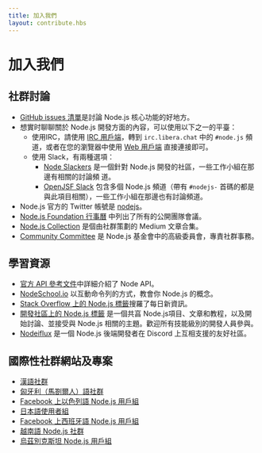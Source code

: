 ```yaml
---
title: 加入我們
layout: contribute.hbs
---
```


# 加入我們

## 社群討論

* [GitHub issues 清單](https://github.com/nodejs/node/issues)是討論 Node.js 核心功能的好地方。
* 想實时聊聊關於 Node.js 開發方面的內容，可以使用以下之一的平臺：
  * 使用IRC，請使用 [IRC 用戶端](https://en.wikipedia.org/wiki/Comparison_of_Internet_Relay_Chat_clients)，轉到 `irc.libera.chat` 中的 `#node.js` 頻道，或者在您的瀏覽器中使用 [Web 用戶端](https://kiwiirc.com/nextclient/) 直接連接即可。
  * 使用 Slack，有兩種選項：
    * [Node Slackers](https://www.nodeslackers.com/) 是一個針對 Node.js 開發的社區，一些工作小組在那邊有相關的討論頻  道。
    * [OpenJSF Slack](https://slack-invite.openjsf.org/) 包含多個 Node.js 頻道（帶有 `#nodejs-` 首碼的都是與此項目相關），一些工作小組在那邊也有討論頻道。
* Node.js 官方的 Twitter 帳號是 [nodejs](https://twitter.com/nodejs)。
* [Node.js Foundation 行事曆](https://nodejs.org/calendar) 中列出了所有的公開團隊會議。
* [Node.js Collection](https://medium.com/the-node-js-collection) 是個由社群策劃的 Medium 文章合集。
* [Community Committee](https://github.com/nodejs/community-committee) 是 Node.js 基金會中的高級委員會，專責社群事務。

## 學習資源

* [官方 API 參考文件](https://nodejs.org/api/)中詳細介紹了 Node API。
* [NodeSchool.io](https://nodeschool.io/) 以互動命令列的方式，教會你 Node.js 的概念。
* [Stack Overflow 上的 Node.js 標籤](https://stackoverflow.com/questions/tagged/node.js)搜羅了每日新資訊。
* [開發社區上的 Node.js 標籤](https://dev.to/t/node) 是一個共亯 Node.js項目、文章和教程，以及開始討論、並接受與 Node.js 相關的主題。歡迎所有技能級別的開發人員參與。
* [Nodeiflux](https://discordapp.com/invite/vUsrbjd) 是一個 Node.js 後端開發者在 Discord 上互相支援的友好社區。

## 國際性社群網站及專案

* [漢語社群](https://cnodejs.org/)
* [匈牙利（馬劄爾人）語社群](https://nodehun.blogspot.com/)
* [Facebook 上以色列語 Node.js 用戶組](https://www.facebook.com/groups/node.il/)
* [日本語使用者組](https://nodejs.jp/)
* [Facebook 上西班牙語 Node.js 用戶組](https://www.facebook.com/groups/node.es/)
* [越南語 Node.js 社群](https://www.facebook.com/nodejs.vn/)
* [烏茲別克斯坦 Node.js 用戶組](https://t.me/nodejs_uz)
